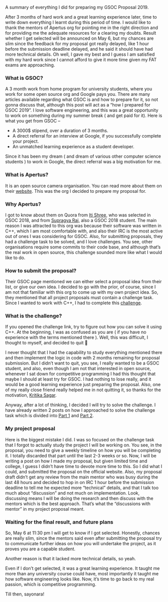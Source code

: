 A summary of everything I did for preparing my GSOC Proposal 2019.

After 3 months of hard work and a great learning experience later, time to write down everything I learnt during this period of time. I would like to thank the mentors of Apertus org for pointing me in the right direction and for providing me the adequate resources for a clearing my doubts. Result whether I get selected will be announced on May 6, but my chances are slim since the feedback for my proposal got really delayed, like 1 hour before the submission deadline delayed, and he said it should have had more technical details. Oh well, I gave my best and I guess I am satisfied with my hard work since I cannot afford to give it more time given my FAT exams are approaching.

### What is GSOC? ###

A 3 month work from home program for university students, where you work for some open source org and Google pays you. There are many articles available regarding what GSOC is and how to prepare for it, so not gonna discuss that, although this post will act as a “how I prepared for GSOC 2019”. I love software engineering, and this was a great opportunity to work on something during my summer break ( and get paid for it). Here is what you get from GSOC –

- A 3000$ stipend, over a duration of 3 months.
- A direct referral for an interview at Google, if you successfully complete your project.
- An unmatched learning experience as a student developer.

Since it has been my dream ( and dream of various other computer science students ) to work in Google, the direct referral was a big motivation for me.

### What is Apertus? ###

It is an open source camera organisation. You can read more about them on their [website](https://apertus.org/). This was the org I decided to prepare my proposal for.

### Why Apertus? ###

I got to know about them on Quora from [Iti Shree](https://www.quora.com/profile/Iti-Shree), who was selected in GSOC 2018, and from [Supragya Raj](https://github.com/supragya), also a GSOC 2018 student. The main reason I was attracted to this org was because their software was written in C++, which I am most comfortable with, and also their IRC is the most active out of ones I was considering for GSOC. Also, for submitting proposals, they had a challenge task to be solved, and I love challenges. You see, other organisations require some commits to their code base, and although that’s the real work in open source, this challenge sounded more like what I would like to do.

### How to submit the proposal? ###

Their GSOC page mentioned we can either select a proposal idea from their list, or give our own idea. I decided to go with the prior, of course, since I am not that familiar with this org to come up with my own project idea. So, they mentioned that all project proposals must contain a challenge task. Since I wanted to work with C++, I had to complete this [challenge](https://lab.apertus.org/T872).

### What is the challenge? ###

If you opened the challenge link, try to figure out how you can solve it using C++. At the beginning, I was as confused as you are ( if you have no experience with the terms mentioned there ). Well, this was difficult, I thought to myself, and decided to quit 🙂

I never thought that I had the capability to study everything mentioned there and then implement the logic in code with 2 months remaining for proposal submission. But I didn’t want to quit, you see, I really wanted to be a GSOC student, and also, even though I am not that interested in open source, whenever I sat down for competitive programming I had this thought that maybe I should at least try for GSOC. I had nothing to lose really, and it would be a good learning experience just preparing the proposal. Also, one of my really close friend really helped me in not quitting it, so thanks for the motivation, [Kritika Sagar](https://github.com/Kritika37).

Anyway, after a lot of thinking, I decided I will try to solve the challenge. I have already written 2 posts on how I approached to solve the challenge task which is divided into [Part 1](http://parimal.codes/Apertus-Qualification-Task/) and [Part 2](http://parimal.codes/Apertus-Qualification-Task-Part-2/).

### My project proposal ###

Here is the biggest mistake I did. I was so focused on the challenge task that I forgot to actually study the project I will be working on. You see, in the proposal, you need to give a weekly timeline on how you will be completing it. I totally discarded that part until the last 2-3 weeks or so. Now, I will be writing a post on how I made my proposal, but given limited time and college, I guess I didn’t have time to devote more time to this. So I did what I could, and submitted the proposal on the official website. Also, my proposal draft didn’t get any review from the main mentor who was busy during the last 48 hours and decided to hop in on IRC 1 hour before the submission deadline to tell me he expected more “technical” details, and that I talk too much about “discussion” and not much on implementation. Look, discussing means I will be doing the research and then discuss with the mentors which is the best approach. That’s what the “discussions with mentor” in my project proposal meant.

### Waiting for the final result, and future plans ###

So, May 6 at 11:30 pm I will get to know if I got selected. Honestly, chances are really slim, since the mentors said even after submitting the proposal try to communicate further ideas on how you will undertake the project, as it proves you are a capable student.

Another reason is that it lacked more technical details, so yeah.

Even if I don’t get selected, it was a great learning experience. It taught me more than any university course could have, most importantly it taught me how software engineering looks like. Now, it’s time to go back to my real passion, which is competitive programming.

Till then, sayonara!